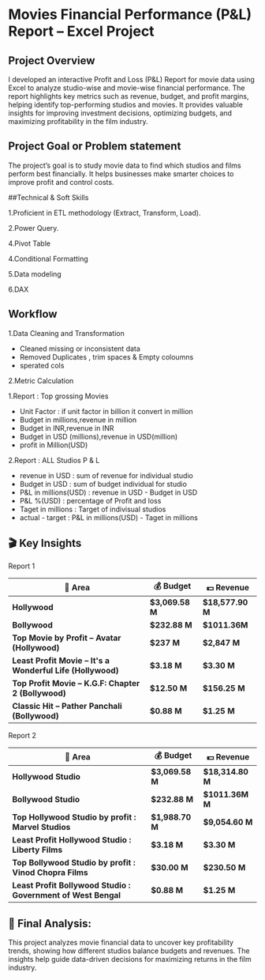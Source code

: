 # Movies Financial Performance (P&L) Report – Excel Project

## Project Overview
I developed an interactive Profit and Loss (P&L) Report for movie data using Excel to analyze studio-wise and movie-wise financial performance. The report highlights key metrics such as revenue, budget, and profit margins, helping identify top-performing studios and movies. It provides valuable insights for improving investment decisions, optimizing budgets, and maximizing profitability in the film industry.

## Project Goal or Problem statement

The project’s goal is to study movie data to find which studios and films perform best financially. It helps businesses make smarter choices to improve profit and control costs.

##Technical & Soft Skills

  1.Proficient in ETL methodology (Extract, Transform, Load).
  
  2.Power Query. 
  
  4.Pivot Table
  
  4.Conditional Formatting
  
  5.Data modeling
  
  6.DAX

## Workflow
1.Data Cleaning and Transformation
  * Cleaned missing or inconsistent data
  * Removed Duplicates , trim spaces & Empty coloumns
  * sperated cols

2.Metric Calculation

  1.Report : Top grossing Movies
  
   * Unit Factor : if unit factor in billion it convert in million
   * Budget in millions,revenue in million
   * Budget in INR,revenue in INR
   * Budget in USD (millions),revenue in USD(million)
   * profit in Million(USD)

  2.Report : ALL Studios P & L

   * revenue in USD : sum of revenue for individual studio
   * Budget in USD  : sum of budget individual for  studio
   * P&L in millions(USD) : revenue in USD - Budget in USD
   * P&L %(USD) : percentage of Profit and loss
   * Taget in millions : Target of indivisual studios
   * actual - target : P&L in millions(USD) - Taget in millions
     

## 🎬 Key Insights
  Report 1 

| 📍 **Area** | 💰 **Budget** | 💵 **Revenue** |
|-------------|---------------|----------------|
| **Hollywood** | **$3,069.58 M** | **$18,577.90 M** |
| **Bollywood** | **$232.88 M** | **$1011.36M** |
| **Top Movie by Profit – Avatar (Hollywood)** | **$237 M** | **$2,847 M** |
| **Least Profit Movie – It's a Wonderful Life (Hollywood)** | **$3.18 M** | **$3.30 M** |
| **Top Profit Movie – K.G.F: Chapter 2 (Bollywood)** | **$12.50 M** | **$156.25 M** |
| **Classic Hit – Pather Panchali (Bollywood)** | **$0.88 M** | **$1.25 M** |


  Report 2 

| 📍 **Area** | 💰 **Budget** | 💵 **Revenue** |
|-------------|---------------|----------------|
| **Hollywood Studio** | **$3,069.58 M** | **$18,314.80 M** |
| **Bollywood Studio** | **$232.88 M** | **$1011.36M M** |
| **Top Hollywood Studio by profit : Marvel Studios** | **$1,988.70 M** | **$9,054.60 M** |
| **Least Profit Hollywood Studio : Liberty Films** | **$3.18 M** | **$3.30 M** |
| **Top Bollywood Studio by profit : Vinod Chopra Films** | **$30.00 M** | **$230.50 M** |
| **Least Profit Bollywood Studio : Government of West Bengal** | **$0.88 M** | **$1.25 M** |



## 🎯 Final Analysis:
  This project analyzes movie financial data to uncover key profitability trends, showing how different studios balance budgets and revenues. The insights help guide data-driven decisions for maximizing returns in the film industry.














